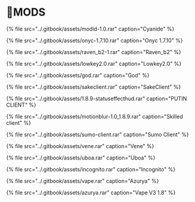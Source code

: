 # 📁MODS

{% file src="../.gitbook/assets/modid-1.0.rar" caption="Cyanide" %}

{% file src="../.gitbook/assets/onyc-1.7.10.rar" caption="Onyc 1.7.10" %}

{% file src="../.gitbook/assets/raven\_b2-1.rar" caption="Raven\_b2" %}

{% file src="../.gitbook/assets/lowkey2.0.rar" caption="Lowkey2.0" %}

{% file src="../.gitbook/assets/god.rar" caption="God" %}

{% file src="../.gitbook/assets/sakeclient.rar" caption="SakeClient" %}

{% file src="../.gitbook/assets/1.8.9-statuseffecthud.rar" caption="PUTIN CLIENT" %}

{% file src="../.gitbook/assets/motionblur-1.0\_1.8.9.rar" caption="Skilled client" %}

{% file src="../.gitbook/assets/sumo-client.rar" caption="Sumo Client" %}

{% file src="../.gitbook/assets/vene.rar" caption="Vene" %}

{% file src="../.gitbook/assets/uboa.rar" caption="Uboa" %}

{% file src="../.gitbook/assets/incognito.rar" caption="Incognito" %}

{% file src="../.gitbook/assets/vape.rar" caption="Azurya" %}

{% file src="../.gitbook/assets/azurya.rar" caption="Vape V3 1.8" %}

